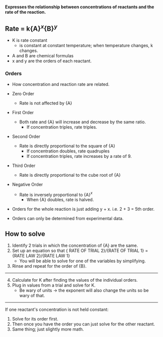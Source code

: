 
#### Expresses the relationship between concentrations of reactants and the rate of the reaction.

## Rate = k{A}$^x${B}$^y$  
- K is rate constant
	-  is constant at constant temperature; when temperature changes, k changes.
- A and B are chemical formulas
- x and y are the orders of each reactant.


### Orders
- How concentration and reaction rate are related.

- Zero Order
	- Rate is not affected by {A}
- First Order
	- Both rate and {A} will increase and decrease by the same ratio.
		- If concentration triples, rate triples.
- Second Order
	- Rate is directly proportional to the square of {A}
		- If concentration doubles, rate quadruples
		- If concentration triples, rate increases by a rate of 9.
- Third Order
	- Rate is directly proportional to the cube root of {A}
- Negative Order
	- Rate is inversely proportional to {A}$^x$ 
		- When {A} doubles, rate is halved.

- Orders for the whole reaction is just adding y + x. i.e. 2 + 3 = 5th order.

- Orders can only be determined from experimental data.

## How to solve
1. Identify 2 trials in which the concentration of {A} are the same.
2. Set up an equation so that { RATE OF TRIAL 2}/{RATE OF TRIAL 1} = {RATE LAW 2}/{RATE LAW 1}
	- You will be able to solve for one of the variables by simplifying.
3. Rinse and repeat for the order of {B}.
---
4. Calculate for K after finding the values of the individual orders.
5. Plug in values from a trial and solve for K. 
	- Be wary of units -> the exponent will also change the units so be wary of that.

----
If one reactant's concentration is not held constant:
1. Solve for its order first.
2. Then once you have the order you can just solve for the other reactant.
3. Same thing; just slightly more math.








